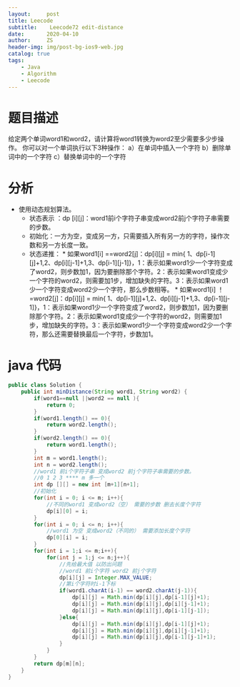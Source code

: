 ```yaml
---
layout:     post
title: Leecode
subtitle:    Leecode72 edit-distance
date:       2020-04-10
author:     ZS
header-img: img/post-bg-ios9-web.jpg
catalog: true
tags: 
    - Java
    - Algorithm
    - Leecode
---
```



# 题目描述
给定两个单词word1和word2，请计算将word1转换为word2至少需要多少步操作。
你可以对一个单词执行以下3种操作：
a）在单词中插入一个字符
b）删除单词中的一个字符
c）替换单词中的一个字符
# 分析
* 使用动态规划算法。
	* 状态表示 ：dp [i][j]：word1前i个字符子串变成word2前j个字符子串需要的步数。
	* 初始化：一方为空，变成另一方，只需要插入所有另一方的字符，操作次数和另一方长度一致。
    * 状态递推：
    			* 如果word1[i] ==word2[j]：dp[i][j] = min{ 1、dp[i-1][j]+1,2、dp[i][j-1]+1,3、dp[i-1][j-1]}，1：表示如果word1少一个字符变成了word2，则步数加1，因为要删除那个字符。2：表示如果word1变成少一个字符的word2，则需要加1步，增加缺失的字符。3：表示如果word1少一个字符变成word2少一个字符，那么步数相等。
    			* 如果word1[i] ！=word2[j]：dp[i][j] = min{ 1、dp[i-1][j]+1,2、dp[i][j-1]+1,3、dp[i-1][j-1]}，1：表示如果word1少一个字符变成了word2，则步数加1，因为要删除那个字符。2：表示如果word1变成少一个字符的word2，则需要加1步，增加缺失的字符。3：表示如果word1少一个字符变成word2少一个字符，那么还需要替换最后一个字符，步数加1。
# java 代码
```java
public class Solution {
    public int minDistance(String word1, String word2) {
        if(word1==null ||word2 == null ){
            return 0;
        }
        if(word1.length() == 0){
            return word2.length();
        }        
        if(word2.length() == 0){
            return word1.length();
        }
        int m = word1.length();
        int n = word2.length();
        //word1 前i个字符子串 变成word2 前j个字符子串需要的步数。
        //0 1 2 3 **** m 多一个 
        int dp [][] = new int [m+1][n+1];
        //初始化
        for(int i = 0; i <= m; i++){
            //不同的word1 变成word2（空） 需要的步数 删去长度个字符
            dp[i][0] = i;            
        }
        for(int i = 0; i <= n; i++){
            //word1 为空 变成word2（不同的） 需要添加长度个字符
            dp[0][i] = i;
        }        
        for(int i = 1;i <= m;i++){
            for(int j = 1;j <= n;j++){
                //先给最大值 以防出问题
                //word1 前i个字符 word2 前j个字符
                dp[i][j] = Integer.MAX_VALUE;
                //第i个字符时i-1下标
                if(word1.charAt(i-1) == word2.charAt(j-1)){
                    dp[i][j] = Math.min(dp[i][j],dp[i-1][j]+1);
                    dp[i][j] = Math.min(dp[i][j],dp[i][j-1]+1);
                    dp[i][j] = Math.min(dp[i][j],dp[i-1][j-1]);
                }else{                   
                    dp[i][j] = Math.min(dp[i][j],dp[i-1][j]+1);
                    dp[i][j] = Math.min(dp[i][j],dp[i][j-1]+1);
                    dp[i][j] = Math.min(dp[i][j],dp[i-1][j-1]+1); 
                }
            }
        }
        return dp[m][n];
    }
}
```